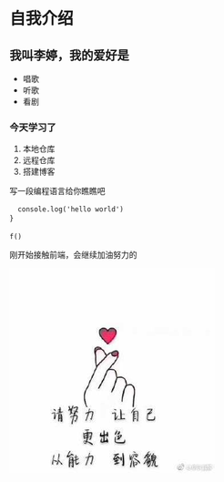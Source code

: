 # 自我介绍

## 我叫李婷，我的爱好是
* 唱歌
* 听歌
* 看剧
  
### 今天学习了

1. 本地仓库
2. 远程仓库
3. 搭建博客
   

写一段编程语言给你瞧瞧吧


```function f(){
  console.log('hello world')
}

f()
```

刚开始接触前端，会继续加油努力的

![一张图片](2.jpg)